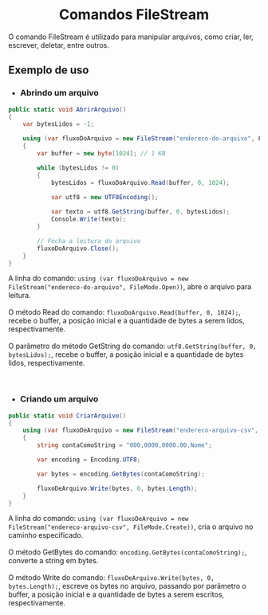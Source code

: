 <h1 align="center">Comandos FileStream</h1>

<p>
    O comando FileStream é utilizado para manipular arquivos, como criar, ler, escrever, deletar, entre outros.
</p>

<h2>Exemplo de uso</h2>

- <h3>Abrindo um arquivo</h3>

```csharp
public static void AbrirArquivo()
{
    var bytesLidos = -1;

    using (var fluxoDoArquivo = new FileStream("endereco-do-arquivo", FileMode.Open))
    {
        var buffer = new byte[1024]; // 1 KB

        while (bytesLidos != 0)
        {
            bytesLidos = fluxoDoArquivo.Read(buffer, 0, 1024);
            
            var utf8 = new UTF8Encoding();

            var texto = utf8.GetString(buffer, 0, bytesLidos);
            Console.Write(texto);
        }

        // Fecha a leitura do arquivo
        fluxoDoArquivo.Close();
    }
}
```

<p>
    A linha do comando: 
    <code>using (var fluxoDoArquivo = new FileStream("endereco-do-arquivo", FileMode.Open))</code>, abre o arquivo para leitura.
    <br><br>
    O método Read do comando: 
    <code>fluxoDoArquivo.Read(buffer, 0, 1024);</code>, recebe o buffer, a posição inicial e a quantidade de bytes a serem lidos, respectivamente.
    <br><br>
    O parâmetro do método GetString do comando: 
    <code>utf8.GetString(buffer, 0, bytesLidos);</code>, recebe o buffer, a posição inicial e a quantidade de bytes lidos, respectivamente.
</p>

<br>

- <h3>Criando um arquivo</h3>

```csharp
public static void CriarArquivo()
{
    using (var fluxoDeArquivo = new FileStream("endereco-arquivo-csv", FileMode.Create))
    {
        string contaComoString = "000,0000,0000.00,Nome";

        var encoding = Encoding.UTF8;

        var bytes = encoding.GetBytes(contaComoString);

        fluxoDeArquivo.Write(bytes, 0, bytes.Length);
    }
}
```

<p>
    A linha do comando: 
    <code>using (var fluxoDeArquivo = new FileStream("endereco-arquivo-csv", FileMode.Create))</code>, cria o arquivo no caminho especificado.
    <br><br>
    O método GetBytes do comando:
    <code>encoding.GetBytes(contaComoString);</code>, converte a string em bytes.
    <br><br>
    O método Write do comando:
    <code>fluxoDeArquivo.Write(bytes, 0, bytes.Length);</code>, escreve os bytes no arquivo, passando por parâmetro o buffer, a posição inicial e a quantidade de bytes a serem escritos, respectivamente.
</p>